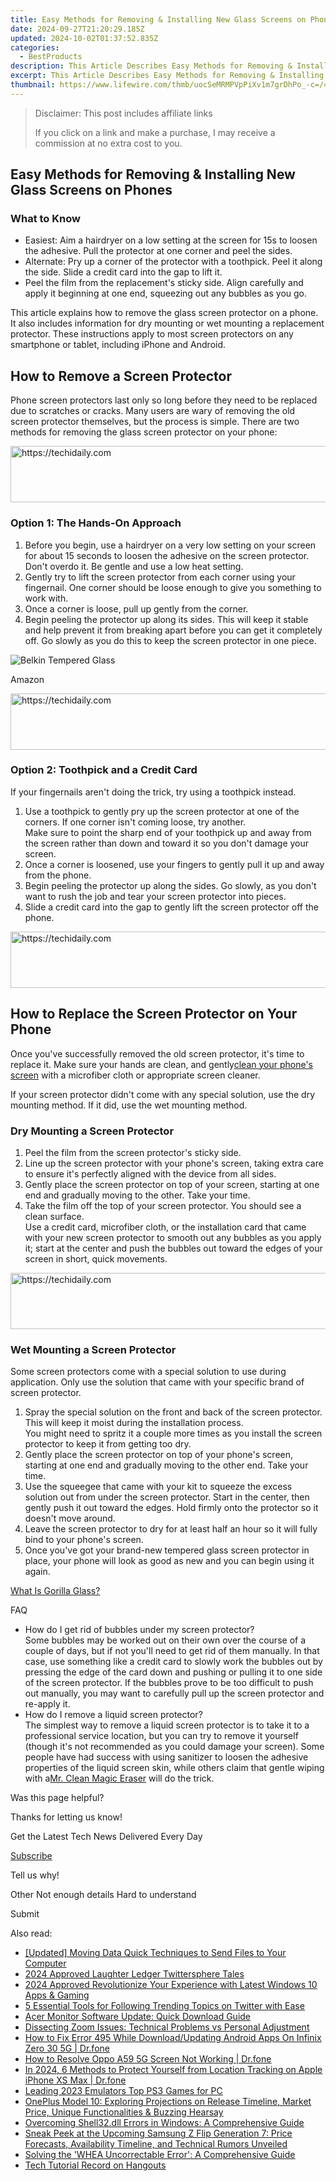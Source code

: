 ```yaml
---
title: Easy Methods for Removing & Installing New Glass Screens on Phones
date: 2024-09-27T21:20:29.185Z
updated: 2024-10-02T01:37:52.835Z
categories:
  - BestProducts
description: This Article Describes Easy Methods for Removing & Installing New Glass Screens on Phones
excerpt: This Article Describes Easy Methods for Removing & Installing New Glass Screens on Phones
thumbnail: https://www.lifewire.com/thmb/uocSeMRMPVpPiXv1m7grDhPo_-c=/400x300/filters:no_upscale():max_bytes(150000):strip_icc():format(webp)/belkin-tempered-glass-b3b76deb531a443fa81f333f0b4de6f9.png
---
```


>  Disclaimer: This post includes affiliate links
>
>  If you click on a link and make a purchase, I may receive a commission at no extra cost to you.
>

## Easy Methods for Removing & Installing New Glass Screens on Phones
### What to Know

* Easiest: Aim a hairdryer on a low setting at the screen for 15s to loosen the adhesive. Pull the protector at one corner and peel the sides.
* Alternate: Pry up a corner of the protector with a toothpick. Peel it along the side. Slide a credit card into the gap to lift it.
* Peel the film from the replacement's sticky side. Align carefully and apply it beginning at one end, squeezing out any bubbles as you go.

 This article explains how to remove the glass screen protector on a phone. It also includes information for dry mounting or wet mounting a replacement protector. These instructions apply to most screen protectors on any smartphone or tablet, including iPhone and Android.

## How to Remove a Screen Protector

 Phone screen protectors last only so long before they need to be replaced due to scratches or cracks. Many users are wary of removing the old screen protector themselves, but the process is simple. There are two methods for removing the glass screen protector on your phone:

<!-- affiliate ads begin -->
<a href="https://unicoeye.pxf.io/c/5597632/2134224/18498" target="_top" id="2134224">
  <img src="//a.impactradius-go.com/display-ad/18498-2134224" border="0" alt="https://techidaily.com" width="728" height="90"/>
</a>
<img height="0" width="0" src="https://unicoeye.pxf.io/i/5597632/2134224/18498" style="position:absolute;visibility:hidden;" border="0" />
<!-- affiliate ads end -->

### Option 1: The Hands-On Approach

1. Before you begin, use a hairdryer on a very low setting on your screen for about 15 seconds to loosen the adhesive on the screen protector.  
Don't overdo it. Be gentle and use a low heat setting.
2. Gently try to lift the screen protector from each corner using your fingernail. One corner should be loose enough to give you something to work with.
3. Once a corner is loose, pull up gently from the corner.
4. Begin peeling the protector up along its sides. This will keep it stable and help prevent it from breaking apart before you can get it completely off. Go slowly as you do this to keep the screen protector in one piece.

![Belkin Tempered Glass](https://www.lifewire.com/thmb/98MdC2Pq4TL0-FaoDISgTy7oIPA=/1500x0/filters:no_upscale():max_bytes(150000):strip_icc():format(webp)/belkin-tempered-glass-950da952405a43d7ae470eae0e348745.png)

Amazon

<!-- affiliate ads begin -->
<a href="https://aligracehair.sjv.io/c/5597632/2012434/19272" target="_top" id="2012434">
  <img src="//a.impactradius-go.com/display-ad/19272-2012434" border="0" alt="https://techidaily.com" width="728" height="90"/>
</a>
<img height="0" width="0" src="https://aligracehair.sjv.io/i/5597632/2012434/19272" style="position:absolute;visibility:hidden;" border="0" />
<!-- affiliate ads end -->

### Option 2: Toothpick and a Credit Card

 If your fingernails aren't doing the trick, try using a toothpick instead.

1. Use a toothpick to gently pry up the screen protector at one of the corners. If one corner isn't coming loose, try another.  
 Make sure to point the sharp end of your toothpick up and away from the screen rather than down and toward it so you don't damage your screen.
2. Once a corner is loosened, use your fingers to gently pull it up and away from the phone.
3. Begin peeling the protector up along the sides. Go slowly, as you don't want to rush the job and tear your screen protector into pieces.
4. Slide a credit card into the gap to gently lift the screen protector off the phone.

<!-- affiliate ads begin -->
<a href="https://appsumo.8odi.net/c/5597632/2151889/7443" target="_top" id="2151889">
  <img src="//a.impactradius-go.com/display-ad/7443-2151889" border="0" alt="https://techidaily.com" width="728" height="90"/>
</a>
<img height="0" width="0" src="https://appsumo.8odi.net/i/5597632/2151889/7443" style="position:absolute;visibility:hidden;" border="0" />
<!-- affiliate ads end -->

## How to Replace the Screen Protector on Your Phone

 Once you've successfully removed the old screen protector, it's time to replace it. Make sure your hands are clean, and gently[clean your phone's screen](https://www.lifewire.com/how-to-clean-phone-screen-4688907) with a microfiber cloth or appropriate screen cleaner.

 If your screen protector didn't come with any special solution, use the dry mounting method. If it did, use the wet mounting method.

### Dry Mounting a Screen Protector

1. Peel the film from the screen protector's sticky side.
2. Line up the screen protector with your phone's screen, taking extra care to ensure it's perfectly aligned with the device from all sides.
3. Gently place the screen protector on top of your screen, starting at one end and gradually moving to the other. Take your time.
4. Take the film off the top of your screen protector. You should see a clean surface.  
 Use a credit card, microfiber cloth, or the installation card that came with your new screen protector to smooth out any bubbles as you apply it; start at the center and push the bubbles out toward the edges of your screen in short, quick movements.

<!-- affiliate ads begin -->
<a href="https://appsumo.8odi.net/c/5597632/2137378/7443" target="_top" id="2137378">
  <img src="//a.impactradius-go.com/display-ad/7443-2137378" border="0" alt="https://techidaily.com" width="600" height="90"/>
</a>
<img height="0" width="0" src="https://appsumo.8odi.net/i/5597632/2137378/7443" style="position:absolute;visibility:hidden;" border="0" />
<!-- affiliate ads end -->

### Wet Mounting a Screen Protector

 Some screen protectors come with a special solution to use during application. Only use the solution that came with your specific brand of screen protector.

1. Spray the special solution on the front and back of the screen protector. This will keep it moist during the installation process.  
 You might need to spritz it a couple more times as you install the screen protector to keep it from getting too dry.
2. Gently place the screen protector on top of your phone's screen, starting at one end and gradually moving to the other end. Take your time.
3. Use the squeegee that came with your kit to squeeze the excess solution out from under the screen protector. Start in the center, then gently push it out toward the edges. Hold firmly onto the protector so it doesn't move around.
4. Leave the screen protector to dry for at least half an hour so it will fully bind to your phone's screen.
5. Once you've got your brand-new tempered glass screen protector in place, your phone will look as good as new and you can begin using it again.

[What Is Gorilla Glass?](https://www.lifewire.com/gorilla-glass-4160832)

 FAQ

* How do I get rid of bubbles under my screen protector?  
 Some bubbles may be worked out on their own over the course of a couple of days, but if not you'll need to get rid of them manually. In that case, use something like a credit card to slowly work the bubbles out by pressing the edge of the card down and pushing or pulling it to one side of the screen protector. If the bubbles prove to be too difficult to push out manually, you may want to carefully pull up the screen protector and re-apply it.
* How do I remove a liquid screen protector?  
 The simplest way to remove a liquid screen protector is to take it to a professional service location, but you can try to remove it yourself (though it's not recommended as you could damage your screen). Some people have had success with using sanitizer to loosen the adhesive properties of the liquid screen skin, while others claim that gentle wiping with a[Mr. Clean Magic Eraser](https://www.mrclean.com/en-us/shop-products/magic-erasers/) will do the trick.

Was this page helpful?

Thanks for letting us know!

 Get the Latest Tech News Delivered Every Day

[Subscribe](https://www.lifewire.com/#)

Tell us why!

 Other  Not enough details  Hard to understand

 Submit

<ins class="adsbygoogle"
     style="display:block"
     data-ad-format="autorelaxed"
     data-ad-client="ca-pub-7571918770474297"
     data-ad-slot="1223367746"></ins>

<ins class="adsbygoogle"
     style="display:block"
     data-ad-client="ca-pub-7571918770474297"
     data-ad-slot="8358498916"
     data-ad-format="auto"
     data-full-width-responsive="true"></ins>

<span class="atpl-alsoreadstyle">Also read:</span>
<div><ul>
<li><a href="https://fox-access.techidaily.com/updated-moving-data-quick-techniques-to-send-files-to-your-computer/"><u>[Updated] Moving Data Quick Techniques to Send Files to Your Computer</u></a></li>
<li><a href="https://twitter-videos.techidaily.com/2024-approved-laughter-ledger-twittersphere-tales/"><u>2024 Approved Laughter Ledger Twittersphere Tales</u></a></li>
<li><a href="https://extra-support.techidaily.com/2024-approved-revolutionize-your-experience-with-latest-windows-10-apps-and-gaming/"><u>2024 Approved Revolutionize Your Experience with Latest Windows 10 Apps & Gaming</u></a></li>
<li><a href="https://techno-recovery.techidaily.com/5-essential-tools-for-following-trending-topics-on-twitter-with-ease/"><u>5 Essential Tools for Following Trending Topics on Twitter with Ease</u></a></li>
<li><a href="https://win-dash.techidaily.com/acer-monitor-software-update-quick-download-guide/"><u>Acer Monitor Software Update: Quick Download Guide</u></a></li>
<li><a href="https://techno-recovery.techidaily.com/dissecting-zoom-issues-technical-problems-vs-personal-adjustment/"><u>Dissecting Zoom Issues: Technical Problems vs Personal Adjustment</u></a></li>
<li><a href="https://change-location.techidaily.com/how-to-fix-error-495-while-downloadupdating-android-apps-on-infinix-zero-30-5g-drfone-by-drfone-fix-android-problems-fix-android-problems/"><u>How to Fix Error 495 While Download/Updating Android Apps On Infinix Zero 30 5G | Dr.fone</u></a></li>
<li><a href="https://fix-guide.techidaily.com/how-to-resolve-oppo-a59-5g-screen-not-working-drfone-by-drfone-fix-android-problems-fix-android-problems/"><u>How to Resolve Oppo A59 5G Screen Not Working | Dr.fone</u></a></li>
<li><a href="https://iphone-location.techidaily.com/in-2024-6-methods-to-protect-yourself-from-location-tracking-on-apple-iphone-xs-max-drfone-by-drfone-virtual-ios/"><u>In 2024, 6 Methods to Protect Yourself from Location Tracking on Apple iPhone XS Max | Dr.fone</u></a></li>
<li><a href="https://visual-screen-recording.techidaily.com/leading-2023-emulators-top-ps3-games-for-pc/"><u>Leading 2023 Emulators Top PS3 Games for PC</u></a></li>
<li><a href="https://techno-recovery.techidaily.com/oneplus-model-10-exploring-projections-on-release-timeline-market-price-unique-functionalities-and-buzzing-hearsay/"><u>OnePlus Model 10: Exploring Projections on Release Timeline, Market Price, Unique Functionalities & Buzzing Hearsay</u></a></li>
<li><a href="https://techno-recovery.techidaily.com/overcoming-shell32dll-errors-in-windows-a-comprehensive-guide/"><u>Overcoming Shell32.dll Errors in Windows: A Comprehensive Guide</u></a></li>
<li><a href="https://techno-recovery.techidaily.com/sneak-peek-at-the-upcoming-samsung-z-flip-generation-7-price-forecasts-availability-timeline-and-technical-rumors-unveiled/"><u>Sneak Peek at the Upcoming Samsung Z Flip Generation 7: Price Forecasts, Availability Timeline, and Technical Rumors Unveiled</u></a></li>
<li><a href="https://techno-recovery.techidaily.com/solving-the-whea-uncorrectable-error-a-comprehensive-guide/"><u>Solving the 'WHEA Uncorrectable Error': A Comprehensive Guide</u></a></li>
<li><a href="https://video-screen-grab.techidaily.com/tech-tutorial-record-on-hangouts/"><u>Tech Tutorial Record on Hangouts</u></a></li>
</ul></div>

